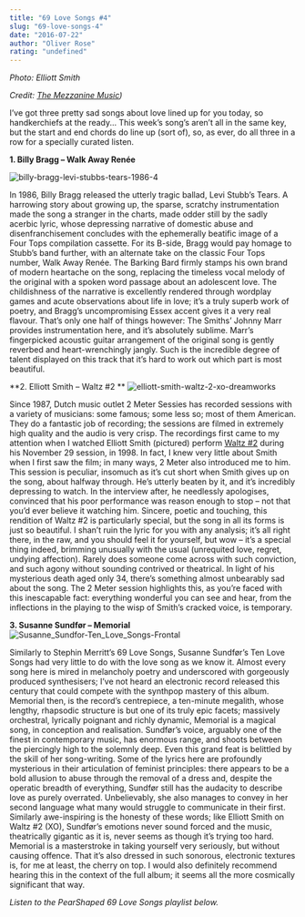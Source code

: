 ```yaml
---
title: "69 Love Songs #4"
slug: "69-love-songs-4"
date: "2016-07-22"
author: "Oliver Rose"
rating: "undefined"
---
```


_Photo: Elliott Smith_

_Credit: [The Mezzanine Music](https://themezzaninemusic.com/2014/06/29/xo-by-elliott-smith/))_

I’ve got three pretty sad songs about love lined up for you today, so handkerchiefs at the ready... This week’s song’s aren’t all in the same key, but the start and end chords do line up (sort of), so, as ever, do all three in a row for a specially curated listen.

**1\. Billy Bragg – Walk Away Renée**

![billy-bragg-levi-stubbs-tears-1986-4](http://pearshapedexeter.com/wp-content/uploads/2016/07/billy-bragg-levi-stubbs-tears-1986-4-300x300.jpg)

In 1986, Billy Bragg released the utterly tragic ballad, Levi Stubb’s Tears. A harrowing story about growing up, the sparse, scratchy instrumentation made the song a stranger in the charts, made odder still by the sadly acerbic lyric, whose depressing narrative of domestic abuse and disenfranchisement concludes with the ephemerally beatific image of a Four Tops compilation cassette. For its B-side, Bragg would pay homage to Stubb’s band further, with an alternate take on the classic Four Tops number, Walk Away Renée. The Barking Bard firmly stamps his own brand of modern heartache on the song, replacing the timeless vocal melody of the original with a spoken word passage about an adolescent love. The childishness of the narrative is excellently rendered through wordplay games and acute observations about life in love; it’s a truly superb work of poetry, and Bragg’s uncompromising Essex accent gives it a very real flavour. That’s only one half of things however: The Smiths’ Johnny Marr provides instrumentation here, and it’s absolutely sublime. Marr’s fingerpicked  acoustic guitar arrangement of the original song is gently reverbed and heart-wrenchingly jangly. Such is the incredible degree of talent displayed on this track that it’s hard to work out which part is most beautiful.

**2\. Elliott Smith – Waltz #2 ** ![elliott-smith-waltz-2-xo-dreamworks](http://pearshapedexeter.com/wp-content/uploads/2016/07/elliott-smith-waltz-2-xo-dreamworks-295x300.jpg) 

Since 1987, Dutch music outlet 2 Meter Sessies  has recorded sessions with a variety of musicians: some famous; some less so; most of them American. They do a fantastic job of recording; the sessions are filmed in extremely high quality and the audio is very crisp. The recordings first came to my attention when I watched Elliott Smith (pictured) perform [Waltz #2](https://www.youtube.com/watch?v=a13BLo-OhJo) during his November 29 session, in 1998. In fact, I knew very little about Smith when I first saw the film; in many ways, 2 Meter also introduced me to him. This session is peculiar, insomuch as it’s cut short when Smith gives up on the song, about halfway through. He’s utterly beaten by it, and it’s incredibly depressing to watch. In the interview after, he needlessly apologises, convinced that his poor performance was reason enough to stop – not that you’d ever believe it watching him. Sincere, poetic and touching, this rendition of Waltz #2 is particularly special, but the song in all its forms is just so beautiful. I shan’t ruin the lyric for you with any analysis; it’s all right there, in the raw, and you should feel it for yourself, but wow – it’s a special thing indeed, brimming unusually with the usual (unrequited love, regret, undying affection). Rarely does someone come across with such conviction, and such agony without sounding contrived or theatrical. In light of his mysterious death aged only 34, there’s something almost unbearably sad about the song. The 2 Meter session highlights this, as you’re faced with this inescapable fact: everything wonderful you can see and hear, from the inflections in the playing to the wisp of Smith’s cracked voice, is temporary.

**3\. Susanne Sundfør – Memorial** ![Susanne_Sundfor-Ten_Love_Songs-Frontal](http://pearshapedexeter.com/wp-content/uploads/2016/07/Susanne_Sundfor-Ten_Love_Songs-Frontal-300x300.jpg) 

Similarly to Stephin Merritt’s 69 Love Songs, Susanne Sundfør’s Ten Love Songs had very little to do with the love song as we know it. Almost every song here is mired in melancholy poetry and underscored with gorgeously produced synthesisers; I’ve not heard an electronic record released this century that could compete with the synthpop mastery of this album. Memorial then, is the record’s centrepiece, a ten-minute megalith, whose lengthy, rhapsodic structure is but one of its truly epic facets; massively orchestral, lyrically poignant and richly dynamic, Memorial is a magical song, in conception and realisation. Sundfør’s voice, arguably one of the finest in contemporary music, has enormous range, and shoots between the piercingly high to the solemnly deep. Even this grand feat is belittled by the skill of her song-writing. Some of the lyrics here are profoundly mysterious in their articulation of feminist principles: there appears to be a bold allusion to abuse through the removal of a dress and, despite the operatic breadth of everything, Sundfør still has the audacity to describe love as purely overrated. Unbelievably, she also manages to convey in her second language what many would struggle to communicate in their first. Similarly awe-inspiring is the honesty of these words; like Elliott Smith on Waltz #2 (XO), Sundfør’s emotions never sound forced and the music, theatrically gigantic as it is, never seems as though it’s trying too hard. Memorial is a masterstroke in taking yourself very seriously, but without causing offence. That it’s also dressed in such sonorous, electronic textures is, for me at least, the cherry on top. I would also definitely recommend hearing this in the context of the full album; it seems all the more cosmically significant that way.

_Listen to the PearShaped 69 Love Songs playlist below._
